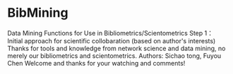 # BibMining
Data Mining Functions for Use in Bibliometrics/Scientometrics
Step 1： Initial approach for scientific collobaration (based on author's interests) 
Thanks for tools and knowledge from network science and data mining, no merely our bibliometrics and scientometrics.
Authors: Sichao tong, Fuyou Chen
Welcome and thanks for your watching and comments!
